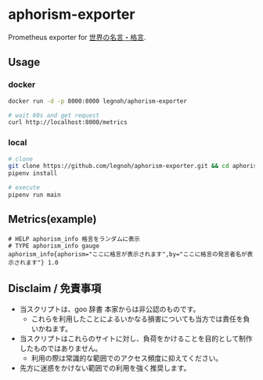 aphorism-exporter
===

Prometheus exporter for [世界の名言・格言](https://dictionary.goo.ne.jp/quote/).

## Usage

### docker

```sh
docker run -d -p 8000:8000 legnoh/aphorism-exporter

# wait 60s and get request
curl http://localhost:8000/metrics
```

### local

```sh
# clone
git clone https://github.com/legnoh/aphorism-exporter.git && cd aphorism-exporter
pipenv install

# execute
pipenv run main
```

## Metrics(example)

```
# HELP aphorism_info 格言をランダムに表示
# TYPE aphorism_info gauge
aphorism_info{aphorism="ここに格言が表示されます",by="ここに格言の発言者名が表示されます"} 1.0
```

## Disclaim / 免責事項

- 当スクリプトは、goo 辞書 本家からは非公認のものです。
  - これらを利用したことによるいかなる損害についても当方では責任を負いかねます。
- 当スクリプトはこれらのサイトに対し、負荷をかけることを目的として制作したものではありません。
  - 利用の際は常識的な範囲でのアクセス頻度に抑えてください。
- 先方に迷惑をかけない範囲での利用を強く推奨します。
